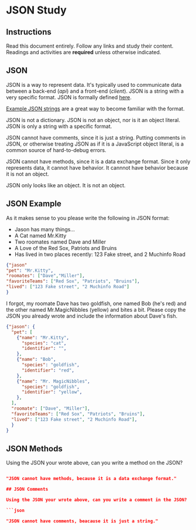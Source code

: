# JSON Study

## Instructions

Read this document entirely. Follow any links and study their content. Readings
and activities are **required** unless otherwise indicated.

## JSON

JSON is a way to represent data. It's typically used to communicate data between
a back-end (*api*) and a front-end (*client*). JSON is a string with a very
specific format. JSON is formally defined [here](http://www.json.org/).

[Example JSON strings](http://json.org/example.html) are a great way to become
familiar with the format.

JSON is not a dictionary. JSON is not an object, nor is it an object literal.
JSON is only a string with a specific format.

JSON cannot have comments, since it is just a string. Putting comments in JSON,
or otherwise treating JSON as if it is a JavaScript object literal, is a common
source of hard-to-debug errors.

JSON cannot have methods, since it is a data exchange format. Since it only
represents data, it cannot have behavior. It cannnot have behavior because it is
not an object.

JSON only looks like an object. It is not an object.

## JSON Example

As it makes sense to you please write the following in JSON format:

-   Jason has many things...
-   A Cat named Mr.Kitty
-   Two roomates named Dave and Miller
-   A Love of the Red Sox, Patriots and Bruins
-   Has lived in two places recently: 123 Fake street, and 2 Muchinfo Road

```json
{"jason"
"pet": "Mr.Kitty",
"roomates": ["Dave","Miller"],
"favoriteTeams": ["Red Sox", "Patriots", "Bruins"],
"lived": ["123 Fake street", "2 Muchinfo Road"]
}

```

I forgot, my roomate Dave has two goldfish, one named Bob (he's red) and the
other named Mr.MagicNibbles (yellow) and bites a bit. Please copy the JSON you
already wrote and include the information about Dave's fish.

```json
{"jason": {
  "pet": [
    {"name": "Mr.Kitty",
      "species": "cat",
      "identifier": "",
    },
    {"name": "Bob",
      "species": "goldfish",
      "identifier": "red",
    },
    {"name": "Mr. MagicNibbles",
      "species": "goldfish",
      "identifier": "yellow",
    },
  ],
  "roomate": ["Dave", "Miller"],
  "favoriteTeams": ["Red Sox", "Patriots", "Bruins"],
  "lived": ["123 Fake street", "2 Muchinfo Road"],
  }
}
```

## JSON Methods

Using the JSON your wrote above, can you write a method on the JSON?

```json

"JSON cannot have methods, because it is a data exchange format."

## JSON Comments

Using the JSON your wrote above, can you write a comment in the JSON?

```json

"JSON cannot have comments, beacause it is just a string."


```

